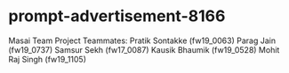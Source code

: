 # prompt-advertisement-8166
Masai Team Project
Teammates:
Pratik Sontakke (fw19_0063)
Parag Jain (fw19_0737)
Samsur Sekh (fw17_0087)
Kausik Bhaumik (fw19_0528)
Mohit Raj Singh (fw19_1105)
